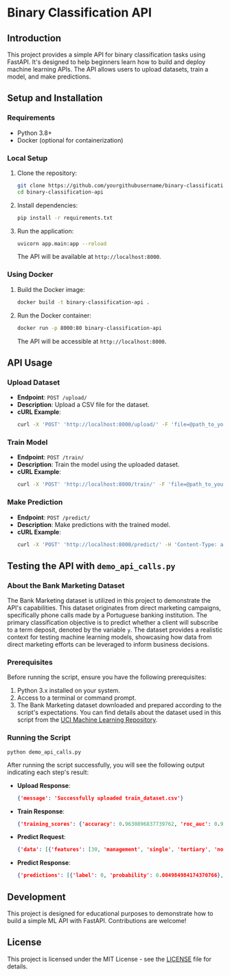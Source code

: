 
# Binary Classification API

## Introduction
This project provides a simple API for binary classification tasks using FastAPI. It's designed to help beginners learn how to build and deploy machine learning APIs. The API allows users to upload datasets, train a model, and make predictions.

## Setup and Installation

### Requirements
- Python 3.8+
- Docker (optional for containerization)

### Local Setup
1. Clone the repository:
   ```bash
   git clone https://github.com/yourgithubusername/binary-classification-api.git
   cd binary-classification-api
   ```

2. Install dependencies:
   ```bash
   pip install -r requirements.txt
   ```

3. Run the application:
   ```bash
   uvicorn app.main:app --reload
   ```
   The API will be available at `http://localhost:8000`.

### Using Docker
1. Build the Docker image:
   ```bash
   docker build -t binary-classification-api .
   ```

2. Run the Docker container:
   ```bash
   docker run -p 8000:80 binary-classification-api
   ```
   The API will be accessible at `http://localhost:8000`.

## API Usage

### Upload Dataset
- **Endpoint**: `POST /upload/`
- **Description**: Upload a CSV file for the dataset.
- **cURL Example**:
  ```bash
  curl -X 'POST' 'http://localhost:8000/upload/' -F 'file=@path_to_your_dataset.csv;type=text/csv'
  ```

### Train Model
- **Endpoint**: `POST /train/`
- **Description**: Train the model using the uploaded dataset.
- **cURL Example**:
  ```bash
  curl -X 'POST' 'http://localhost:8000/train/' -F 'file=@path_to_your_dataset.csv;type=text/csv'
  ```

### Make Prediction
- **Endpoint**: `POST /predict/`
- **Description**: Make predictions with the trained model.
- **cURL Example**:
  ```bash
  curl -X 'POST' 'http://localhost:8000/predict/' -H 'Content-Type: application/json' -d '{"data": [{"features": [30, "management", "single", "tertiary", "no", 3773, "yes", "no", null, 27, "may", 99, 1, -1, 0, null]}, ...]}'
  ```

## Testing the API with `demo_api_calls.py`

### About the Bank Marketing Dataset

The Bank Marketing dataset is utilized in this project to demonstrate the API's capabilities. This dataset originates from direct marketing campaigns, specifically phone calls made by a Portuguese banking institution. The primary classification objective is to predict whether a client will subscribe to a term deposit, denoted by the variable `y`. The dataset provides a realistic context for testing machine learning models, showcasing how data from direct marketing efforts can be leveraged to inform business decisions.

### Prerequisites

Before running the script, ensure you have the following prerequisites:

1. Python 3.x installed on your system.
2. Access to a terminal or command prompt.
3. The Bank Marketing dataset downloaded and prepared according to the script's expectations. You can find details about the dataset used in this script from the [UCI Machine Learning Repository](https://archive.ics.uci.edu/dataset/222/bank+marketing).

### Running the Script

   ```
   python demo_api_calls.py
   ```


After running the script successfully, you will see the following output indicating each step's result:

- **Upload Response**:
  ```json
  {'message': 'Successfully uploaded train_dataset.csv'}
  ```

- **Train Response**:
  ```json
  {'training_scores': {'accuracy': 0.9630896837739762, 'roc_auc': 0.9855929562230337, 'pr_auc': 0.9220665310189687, 'log_loss': 0.11033718942637911, 'brier_score': 0.030947935079333938}, 'testing_scores': {'accuracy': 0.904202377661045, 'roc_auc': 0.9278738510885942, 'pr_auc': 0.601454074096591, 'log_loss': 0.20962202748945483, 'brier_score': 0.06515554924358767}}
  ```

- **Predict Request**:
  ```json
  {'data': [{'features': [30, 'management', 'single', 'tertiary', 'no', 3773, 'yes', 'no', None, 27, 'may', 99, 1, -1, 0, None]}, {'features': [39, 'technician', 'single', None, 'no', 45248, 'yes', 'no', None, 6, 'may', 1623, 1, -1, 0, None]}, {'features': [51, 'admin.', 'single', 'secondary', 'no', 895, 'no', 'no', 'cellular', 23, 'jul', 638, 2, -1, 0, None]}, {'features': [26, 'self-employed', 'single', 'tertiary', 'no', 82, 'yes', 'no', 'cellular', 17, 'jul', 200, 1, -1, 0, None]}, {'features': [21, 'student', 'single', 'secondary', 'no', 2488, 'no', 'no', 'cellular', 12, 'oct', 180, 1, -1, 0, None]}]}
  ```

- **Predict Response**:
  ```json
  {'predictions': [{'label': 0, 'probability': 0.004984984174370766}, {'label': 1, 'probability': 0.6178786158561707}, {'label': 0, 'probability': 0.26504549384117126}, {'label': 0, 'probability': 0.010345274582505226}, {'label': 1, 'probability': 0.6866607666015625}]}
  ```

## Development

This project is designed for educational purposes to demonstrate how to build a simple ML API with FastAPI. Contributions are welcome!

## License

This project is licensed under the MIT License - see the [LICENSE](LICENSE) file for details.
